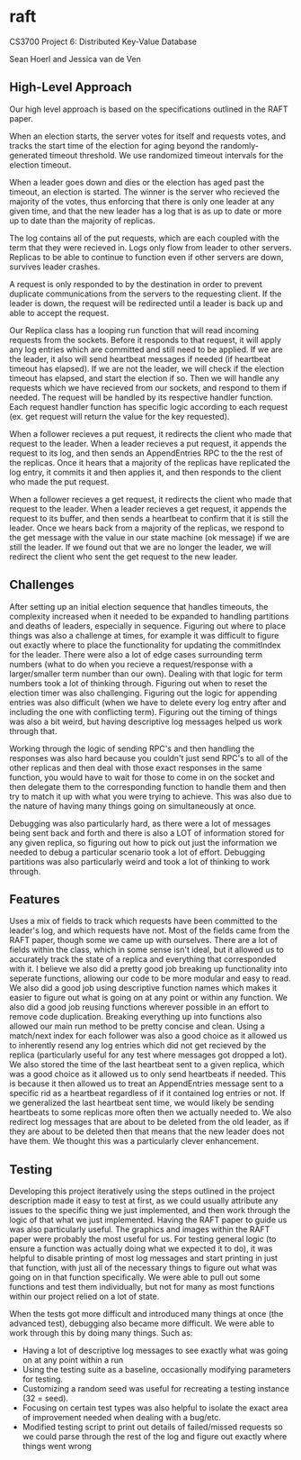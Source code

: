 # raft
CS3700 Project 6: Distributed Key-Value Database

Sean Hoerl and Jessica van de Ven

## High-Level Approach

Our high level approach is based on the specifications outlined in the RAFT paper.

When an election starts, the server votes for itself and requests votes, and tracks the start time of the election for aging beyond the randomly-generated timeout threshold. We use randomized timeout intervals for the election timeout. 

When a leader goes down and dies or the election has aged past the timeout, an election is started. The winner is the server who recieved the majority of the votes, thus enforcing that there is only one leader at any given time, and that the new leader has a log that is as up to date or more up to date than the majority of replicas.

The log contains all of the put requests, which are each coupled with the term that they were recieved in. Logs only flow from leader to other servers. Replicas to be able to continue to function even if other servers are down, survives leader crashes. 

A request is only responded to by the destination in order to prevent duplicate communications from the servers to the requesting client. If the leader is down, the request will be redirected until a leader is back up and able to accept the request.

Our Replica class has a looping run function that will read incoming requests from the sockets. Before it responds to that request, it will apply any log entries which are committed and still need to be applied. If we are the leader, it also will send heartbeat messages if needed (if heartbeat timeout has elapsed). If we are not the leader, we will check if the election timeout has elapsed, and start the election if so. Then we will handle any requests which we have recieved from our sockets, and respond to them if needed. The request will be handled by its respective handler function. Each request handler function has specific logic according to each request (ex. get request will return the value for the key requested).

When a follower recieves a put request, it redirects the client who made that request to the leader. When a leader recieves a put request, it appends the request to its log, and then sends an AppendEntries RPC to the the rest of the replicas. Once it hears that a majority of the replicas have replicated the log entry, it commits it and then applies it, and then responds to the client who made the put request.

When a follower recieves a get request, it redirects the client who made that request to the leader. When a leader recieves a get request, it appends the request to its buffer, and then sends a heartbeat to confirm that it is still the leader. Once we hears back from a majority of the replicas, we respond to the get message with the value in our state machine (ok message) if we are still the leader. If we found out that we are no longer the leader, we will redirect the client who sent the get request to the new leader.


## Challenges
After setting up an initial election sequence that handles timeouts, the complexity increased when it needed to be expanded to handling partitions and deaths of leaders, especially in sequence. Figuring out where to place things was also a challenge at times, for example it was difficult to figure out exactly where to place the functionality for updating the commitIndex for the leader. There were also a lot of edge cases surrounding term numbers (what to do when you recieve a request/response with a larger/smaller term number than our own). Dealing with that logic for term numbers took a lot of thinking through. Figuring out when to reset the election timer was also challenging. Figuring out the logic for appending entries was also difficult (when we have to delete every log entry after and including the one with conflicting term). Figuring out the timing of things was also a bit weird, but having descriptive log messages helped us work through that.

Working through the logic of sending RPC's and then handling the responses was also hard because you couldn't just send RPC's to all of the other replicas and then deal with those exact responses in the same function, you would have to wait for those to come in on the socket and then delegate them to the corresponding function to handle them and then try to match it up with what you were trying to achieve. This was also due to the nature of having many things going on simultaneously at once.

Debugging was also particularly hard, as there were a lot of messages being sent back and forth and there is also a LOT of information stored for any given replica, so figuring out how to pick out just the information we needed to debug a particular scenario took a lot of effort. Debugging partitions was also particularly weird and took a lot of thinking to work through.

## Features

Uses a mix of fields to track which requests have been committed to the leader's log, and which requests have not. Most of the fields came from the RAFT paper, though some we came up with ourselves. There are a lot of fields within the class, which in some sense isn't ideal, but it allowed us to accurately track the state of a replica and everything that corresponded with it. I believe we also did a pretty good job breaking up functionality into seperate functions, allowing our code to be more modular and easy to read. We also did a good job using descriptive function names which makes it easier to figure out what is going on at any point or within any function. We also did a good job reusing functions wherever possible in an effort to remove code duplication. Breaking everything up into functions also allowed our main run method to be pretty concise and clean. Using a match/next index for each follower was also a good choice as it allowed us to inherently resend any log entries which did not get recieved by the replica (particularly useful for any test where messages got dropped a lot). We also stored the time of the last heartbeat sent to a given replica, which was a good choice as it allowed us to only send heartbeats if needed. This is because it then allowed us to treat an AppendEntries message sent to a specific rid as a heartbeat regardless of if it contained log entries or not. If we generalized the last heartbeat sent time, we would likely be sending heartbeats to some replicas more often then we actually needed to. We also redirect log messages that are about to be deleted from the old leader, as if they are about to be deleted then that means that the new leader does not have them. We thought this was a particularly clever enhancement.

## Testing
Developing this project iteratively using the steps outlined in the project description made it easy to test at first, as we could usually attribute any issues to the specific thing we just implemented, and then work through the logic of that what we just implemented. Having the RAFT paper to guide us was also particularly useful. The graphics and images within the RAFT paper were probably the most useful for us. For testing general logic (to ensure a function was actually doing what we expected it to do), it was helpful to disable printing of most log messages and start printing in just that function, with just all of the necessary things to figure out what was going on in that function specifically. We were able to pull out some functions and test them individually, but not for many as most functions within our project relied on a lot of state.

When the tests got more difficult and introduced many things at once (the advanced test), debugging also became more difficult. We were able to work through this by doing many things. Such as:

* Having a lot of descriptive log messages to see exactly what was going on at any point within a run
* Using the testing suite as a baseline, occasionally modifying parameters for testing.
* Customizing a random seed was useful for recreating a testing instance (32 = seed).
* Focusing on certain test types was also helpful to isolate the exact area of improvement needed when dealing with a bug/etc.
* Modified testing script to print out details of failed/missed requests so we could parse through the rest of the log and figure out exactly where things went wrong

